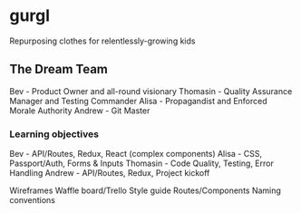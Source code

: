 # gurgl
Repurposing clothes for relentlessly-growing kids

## The Dream Team
Bev - Product Owner and all-round visionary
Thomasin - Quality Assurance Manager and Testing Commander
Alisa - Propagandist and Enforced Morale Authority
Andrew - Git Master

### Learning objectives
Bev - API/Routes, Redux, React (complex components)
Alisa - CSS, Passport/Auth, Forms & Inputs
Thomasin - Code Quality, Testing, Error Handling
Andrew - API/Routes, Redux, Project kickoff

Wireframes
Waffle board/Trello
Style guide
Routes/Components
Naming conventions


